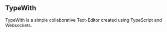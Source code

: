 ## TypeWith

TypeWith is a simple collaborative Text-Editor created using TypeScript and Websockets.
